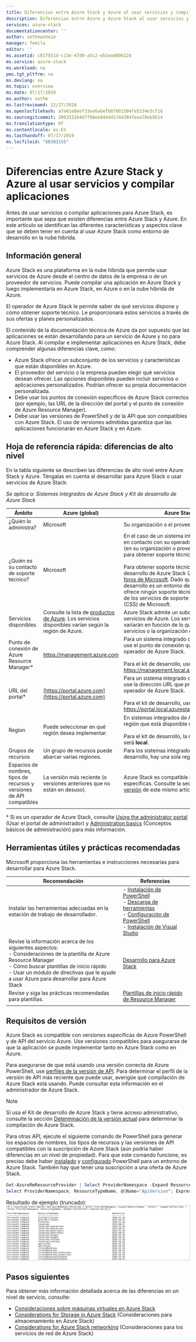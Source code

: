 ```yaml
---
title: Diferencias entre Azure Stack y Azure al usar servicios y compilar aplicaciones | Microsoft Docs
description: Diferencias entre Azure y Azure Stack al usar servicios y compilar aplicaciones
services: azure-stack
documentationcenter: ''
author: sethmanheim
manager: femila
editor: ''
ms.assetid: c81f551d-c13e-47d9-a5c2-eb1ea4806228
ms.service: azure-stack
ms.workload: na
pms.tgt_pltfrm: na
ms.devlang: na
ms.topic: overview
ms.date: 07/17/2019
ms.author: sethm
ms.lastreviewed: 12/27/2018
ms.openlocfilehash: a7a61e8eef33ee6a6efb87001504fe5234e3cf16
ms.sourcegitcommit: 2063332b4d7f98ee944dd1f443847eea70eb5614
ms.translationtype: HT
ms.contentlocale: es-ES
ms.lasthandoff: 07/17/2019
ms.locfileid: "68303155"
---
```

# <a name="differences-between-azure-stack-and-azure-when-using-services-and-building-apps"></a>Diferencias entre Azure Stack y Azure al usar servicios y compilar aplicaciones

Antes de usar servicios o compilar aplicaciones para Azure Stack, es importante que sepa que existen diferencias entre Azure Stack y Azure. En este artículo se identifican las diferentes características y aspectos clave que se deben tener en cuenta al usar Azure Stack como entorno de desarrollo en la nube híbrida.

## <a name="overview"></a>Información general

Azure Stack es una plataforma en la nube híbrida que permite usar servicios de Azure desde el centro de datos de la empresa o de un proveedor de servicios. Puede compilar una aplicación en Azure Stack y luego implementarla en Azure Stack, en Azure o en la nube híbrida de Azure.

El operador de Azure Stack le permite saber de qué servicios dispone y cómo obtener soporte técnico. Le proporcionará estos servicios a través de sus ofertas y planes personalizados.

El contenido de la documentación técnica de Azure da por supuesto que las aplicaciones se están desarrollando para un servicio de Azure y no para Azure Stack. Al compilar e implementar aplicaciones en Azure Stack, debe comprender algunas diferencias clave, como:

* Azure Stack ofrece un subconjunto de los servicios y características que están disponibles en Azure.
* El proveedor del servicio o la empresa pueden elegir qué servicios desean ofrecer. Las opciones disponibles pueden incluir servicios o aplicaciones personalizados. Podrían ofrecer su propia documentación personalizada.
* Debe usar los puntos de conexión específicos de Azure Stack correctos (por ejemplo, las URL de la dirección del portal y el punto de conexión de Azure Resource Manager).
* Debe usar las versiones de PowerShell y de la API que son compatibles con Azure Stack. El uso de versiones admitidas garantiza que las aplicaciones funcionarán en Azure Stack y en Azure.

## <a name="cheat-sheet-high-level-differences"></a>Hoja de referencia rápida: diferencias de alto nivel

En la tabla siguiente se describen las diferencias de alto nivel entre Azure Stack y Azure. Téngalas en cuenta al desarrollar para Azure Stack o usar servicios de Azure Stack:

*Se aplica a: Sistemas integrados de Azure Stack y Kit de desarrollo de Azure Stack*

| Ámbito | Azure (global) | Azure Stack |
| -------- | ------------- | ----------|
| ¿Quién lo administra? | Microsoft | Su organización o el proveedor de servicios.|
| ¿Quién es su contacto de soporte técnico? | Microsoft | En el caso de un sistema integrado, póngase en contacto con su operador de Azure Stack (en su organización o proveedor de servicios) para obtener soporte técnico.<br><br>Para obtener soporte técnico para el Kit de desarrollo de Azure Stack (ASDK), visite los [foros de Microsoft](https://social.msdn.microsoft.com/Forums/en-US/home?forum=AzureStack). Dado que el kit de desarrollo es un entorno de evaluación, no se ofrece ningún soporte técnico oficial a través de los servicios de soporte técnico al cliente (CSS) de Microsoft.
| Servicios disponibles | Consulte la lista de [productos de Azure](https://azure.microsoft.com/services/?b=17.04b). Los servicios disponibles varían según la región de Azure. | Azure Stack admite un subconjunto de servicios de Azure. Los servicios reales variarán en función de lo que el proveedor de servicios o la organización decidan ofrecer.
| Punto de conexión de Azure Resource Manager* | https://management.azure.com | Para un sistema integrado de Azure Stack, use el punto de conexión que proporciona su operador de Azure Stack.<br><br>Para el kit de desarrollo, use: https://management.local.azurestack.external.
| URL del portal* | [https://portal.azure.com](https://portal.azure.com) | Para un sistema integrado de Azure Stack, use la dirección URL que proporciona su operador de Azure Stack.<br><br>Para el kit de desarrollo, use: https://portal.local.azurestack.external.
| Region | Puede seleccionar en qué región desea implementar. | En sistemas integrados de Azure Stack, use la región que está disponible en el sistema.<br><br>Para el kit de desarrollo, la región siempre será **local**.
| Grupos de recursos | Un grupo de recursos puede abarcar varias regiones. | Para los sistemas integrados y el kit de desarrollo, hay una sola región.
|Espacios de nombres, tipos de recursos y versiones de API compatibles | La versión más reciente (o versiones anteriores que no están en desuso). | Azure Stack es compatible con versiones específicas. Consulte la sección [Requisitos de versión](#version-requirements) de este mismo artículo.
| | |

\* Si es un operador de Azure Stack, consulte [Using the administrator portal](../operator/azure-stack-manage-portals.md) (Usar el portal de administrador) y [Administration basics](../operator/azure-stack-manage-basics.md) (Conceptos básicos de administración) para más información.

## <a name="helpful-tools-and-best-practices"></a>Herramientas útiles y prácticas recomendadas

Microsoft proporciona las herramientas e instrucciones necesarias para desarrollar para Azure Stack.

| Recomendación | Referencias |
| -------- | ------------- |
| Instalar las herramientas adecuadas en la estación de trabajo de desarrollador. | - [Instalación de PowerShell](../operator/azure-stack-powershell-install.md)<br>- [Descarga de herramientas](../operator/azure-stack-powershell-download.md)<br>- [Configuración de PowerShell](azure-stack-powershell-configure-user.md)<br>- [Instalación de Visual Studio](azure-stack-install-visual-studio.md) 
| Revise la información acerca de los siguientes aspectos:<br>- Consideraciones de la plantilla de Azure Resource Manager<br>- Cómo buscar plantillas de inicio rápido<br>- Usar un módulo de directivas que le ayude a usar Azure para desarrollar para Azure Stack | [Desarrollo para Azure Stack](azure-stack-developer.md) | 
| Revise y siga las prácticas recomendadas para plantillas. | [Plantillas de inicio rápido de Resource Manager](https://github.com/Azure/azure-quickstart-templates/blob/master/1-CONTRIBUTION-GUIDE/best-practices.md)
| | |

## <a name="version-requirements"></a>Requisitos de versión

Azure Stack es compatible con versiones específicas de Azure PowerShell y de API del servicio Azure. Use versiones compatibles para asegurarse de que la aplicación se puede implementar tanto en Azure Stack como en Azure.

Para asegurarse de que está usando una versión correcta de Azure PowerShell, use [perfiles de la versión de API](azure-stack-version-profiles.md). Para determinar el perfil de la versión de API más reciente que puede usar, averigüe qué compilación de Azure Stack está usando. Puede consultar esta información en el administrador de Azure Stack.

> [!NOTE]
> Si usa el Kit de desarrollo de Azure Stack y tiene acceso administrativo, consulte la sección [Determinación de la versión actual](../operator/azure-stack-updates.md#determine-the-current-version) para determinar la compilación de Azure Stack.

Para otras API, ejecute el siguiente comando de PowerShell para generar los espacios de nombres, los tipos de recursos y las versiones de API compatibles con la suscripción de Azure Stack (aún podría haber diferencias en un nivel de propiedad). Para que este comando funcione, es preciso debe haber [instalado](../operator/azure-stack-powershell-install.md) y [configurado](azure-stack-powershell-configure-user.md) PowerShell para un entorno de Azure Stack. También hay que tener una suscripción a una oferta de Azure Stack.

```powershell
Get-AzureRmResourceProvider | Select ProviderNamespace -Expand ResourceTypes | Select * -Expand ApiVersions | `
Select ProviderNamespace, ResourceTypeName, @{Name="ApiVersion"; Expression={$_}} 
```

Resultado de ejemplo (truncado): ![resultado de ejemplo del comando Get-AzureRmResourceProvider](media/azure-stack-considerations/image1.png)

## <a name="next-steps"></a>Pasos siguientes

Para obtener más información detallada acerca de las diferencias en un nivel de servicio, consulte:

* [Consideraciones sobre máquinas virtuales en Azure Stack](azure-stack-vm-considerations.md)
* [Considerations for Storage in Azure Stack](azure-stack-acs-differences.md) (Consideraciones para almacenamiento en Azure Stack)
* [Considerations for Azure Stack networking](azure-stack-network-differences.md) (Consideraciones para los servicios de red de Azure Stack)
